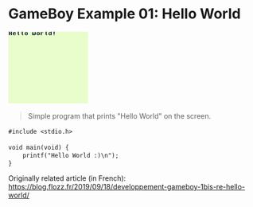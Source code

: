 # GameBoy Example 01: Hello World

![Hello World Screenshot](hello_screenshot.png)

> Simple program that prints "Hello World" on the screen.

```
#include <stdio.h>

void main(void) {
    printf("Hello World :)\n");
}
```

Originally related article (in French): 
https://blog.flozz.fr/2019/09/18/developpement-gameboy-1bis-re-hello-world/